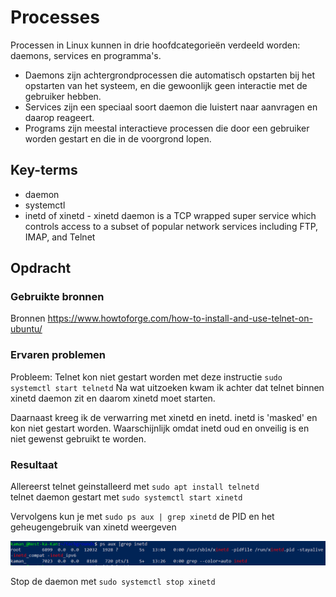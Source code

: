 # Processes
Processen in Linux kunnen in drie hoofdcategorieën verdeeld worden: daemons, services en programma's.
- Daemons zijn achtergrondprocessen die automatisch opstarten bij het opstarten van het systeem, en die gewoonlijk geen interactie met de gebruiker hebben.
- Services zijn een speciaal soort daemon die luistert naar aanvragen en daarop reageert.
- Programs zijn meestal interactieve processen die door een gebruiker worden gestart en die in de voorgrond lopen.

## Key-terms
- daemon
- systemctl
- inetd of xinetd - xinetd daemon is a TCP wrapped super service which controls access to a subset of popular network services including FTP, IMAP, and Telnet


## Opdracht
### Gebruikte bronnen
Bronnen https://www.howtoforge.com/how-to-install-and-use-telnet-on-ubuntu/

### Ervaren problemen
Probleem: Telnet kon niet gestart worden met deze instructie `sudo systemctl start telnetd` Na wat uitzoeken kwam ik achter dat telnet binnen xinetd daemon zit en daarom xinetd moet starten.

Daarnaast kreeg ik de verwarring met xinetd en inetd. inetd is 'masked' en kon niet gestart worden. Waarschijnlijk omdat inetd oud en onveilig is en niet gewenst gebruikt te worden.


### Resultaat
Allereerst telnet geinstalleerd met `sudo apt install telnetd`   
telnet daemon gestart met `sudo systemctl start xinetd`

Vervolgens kun je met  `sudo ps aux | grep xinetd` de PID en het geheugengebruik van xinetd weergeven

![Image](https://github.com/techgrounds/techgrounds-kaman/blob/main/00_includes/LNX-06_screen02.PNG)

Stop de daemon met `sudo systemctl stop xinetd`


